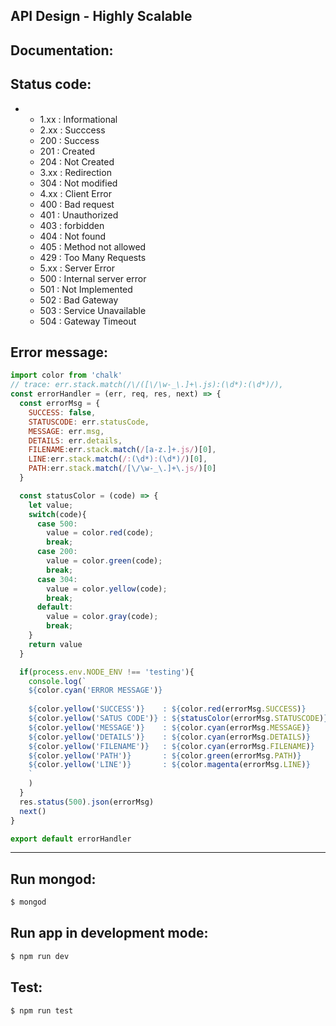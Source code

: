 ## API Design - Highly Scalable
## Documentation:

## Status code:
+
  - 1.xx : Informational
  - 2.xx : Succcess
  - 200 : Success
  - 201 : Created
  - 204 : Not Created
  - 3.xx : Redirection
  - 304 : Not modified
  - 4.xx : Client Error
  - 400 : Bad request
  - 401 : Unauthorized
  - 403 : forbidden
  - 404 : Not found
  - 405 : Method not allowed 
  - 429 : Too Many Requests
  - 5.xx : Server Error
  - 500 : Internal server error
  - 501 : Not Implemented
  - 502 : Bad Gateway
  - 503 : Service Unavailable
  - 504 : Gateway Timeout

## Error message:
```js
import color from 'chalk'
// trace: err.stack.match(/\/([\/\w-_\.]+\.js):(\d*):(\d*)/),
const errorHandler = (err, req, res, next) => {
  const errorMsg = {
    SUCCESS: false,
    STATUSCODE: err.statusCode,
    MESSAGE: err.msg,
    DETAILS: err.details,
    FILENAME:err.stack.match(/[a-z.]+.js/)[0],
    LINE:err.stack.match(/:(\d*):(\d*)/)[0],
    PATH:err.stack.match(/[\/\w-_\.]+\.js/)[0]
  } 

  const statusColor = (code) => {
    let value;
    switch(code){
      case 500:
        value = color.red(code);
        break;
      case 200:
        value = color.green(code);
        break;
      case 304:
        value = color.yellow(code);
        break;
      default:
        value = color.gray(code);
        break;
    }
    return value
  }

  if(process.env.NODE_ENV !== 'testing'){
    console.log(`
    ${color.cyan('ERROR MESSAGE')} 
    
    ${color.yellow('SUCCESS')}    : ${color.red(errorMsg.SUCCESS)}
    ${color.yellow('SATUS CODE')} : ${statusColor(errorMsg.STATUSCODE)}
    ${color.yellow('MESSAGE')}    : ${color.cyan(errorMsg.MESSAGE)}
    ${color.yellow('DETAILS')}    : ${color.cyan(errorMsg.DETAILS)}
    ${color.yellow('FILENAME')}   : ${color.cyan(errorMsg.FILENAME)}
    ${color.yellow('PATH')}       : ${color.green(errorMsg.PATH)}
    ${color.yellow('LINE')}       : ${color.magenta(errorMsg.LINE)}
    `
    )
  }
  res.status(500).json(errorMsg)
  next()
}

export default errorHandler
```
---

## Run mongod:
```bash
$ mongod
```
## Run app in development mode:
```bash
$ npm run dev
```

## Test:
```bash
$ npm run test
```
